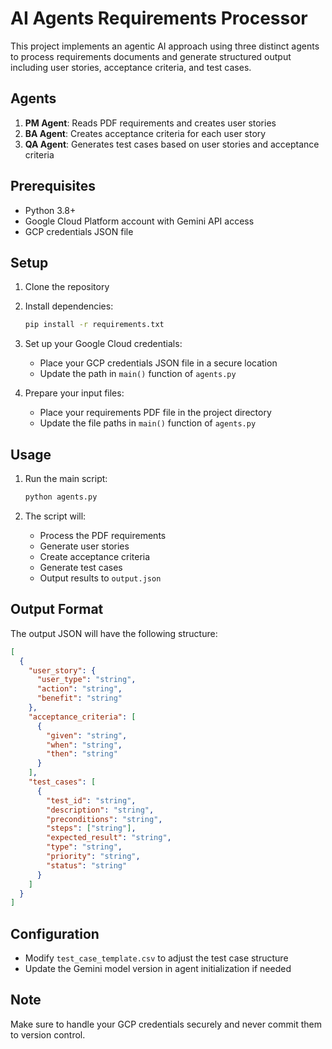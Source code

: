 # AI Agents Requirements Processor

This project implements an agentic AI approach using three distinct agents to process requirements documents and generate structured output including user stories, acceptance criteria, and test cases.

## Agents

1. **PM Agent**: Reads PDF requirements and creates user stories
2. **BA Agent**: Creates acceptance criteria for each user story
3. **QA Agent**: Generates test cases based on user stories and acceptance criteria

## Prerequisites

- Python 3.8+
- Google Cloud Platform account with Gemini API access
- GCP credentials JSON file

## Setup

1. Clone the repository
2. Install dependencies:
   ```bash
   pip install -r requirements.txt
   ```
3. Set up your Google Cloud credentials:
   - Place your GCP credentials JSON file in a secure location
   - Update the path in `main()` function of `agents.py`

4. Prepare your input files:
   - Place your requirements PDF file in the project directory
   - Update the file paths in `main()` function of `agents.py`

## Usage

1. Run the main script:
   ```bash
   python agents.py
   ```

2. The script will:
   - Process the PDF requirements
   - Generate user stories
   - Create acceptance criteria
   - Generate test cases
   - Output results to `output.json`

## Output Format

The output JSON will have the following structure:

```json
[
  {
    "user_story": {
      "user_type": "string",
      "action": "string",
      "benefit": "string"
    },
    "acceptance_criteria": [
      {
        "given": "string",
        "when": "string",
        "then": "string"
      }
    ],
    "test_cases": [
      {
        "test_id": "string",
        "description": "string",
        "preconditions": "string",
        "steps": ["string"],
        "expected_result": "string",
        "type": "string",
        "priority": "string",
        "status": "string"
      }
    ]
  }
]
```

## Configuration

- Modify `test_case_template.csv` to adjust the test case structure
- Update the Gemini model version in agent initialization if needed

## Note

Make sure to handle your GCP credentials securely and never commit them to version control. 